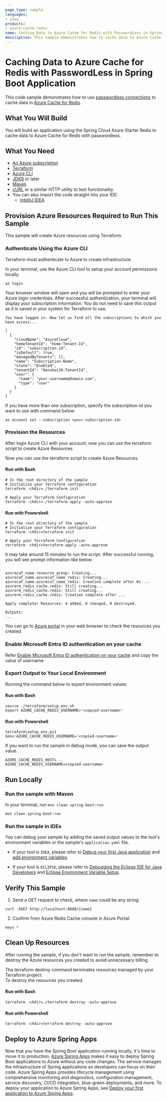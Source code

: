 ```yaml
---
page_type: sample
languages:
- java
products:
- azure-cache-redis
name: Caching Data to Azure Cache for Redis with PasswordLess in Spring Boot Application
description: This sample demonstrates how to cache data to Azure Cache for Redis with PasswordLess in Spring Boot application.
---
```


# Caching Data to Azure Cache for Redis with PasswordLess in Spring Boot Application

This code sample demonstrates how to use [passwordless connections](https://learn.microsoft.com/azure/developer/intro/passwordless-overview) to cache data in [Azure Cache for Redis](https://azure.microsoft.com/products/cache/).

## What You Will Build
You will build an application using the Spring Cloud Azure Starter Redis to cache data to Azure Cache for Redis with passwordless.

## What You Need

- [An Azure subscription](https://azure.microsoft.com/free/)
- [Terraform](https://www.terraform.io/)
- [Azure CLI](https://docs.microsoft.com/cli/azure/install-azure-cli)
- [JDK8](https://www.oracle.com/java/technologies/downloads/) or later
- [Maven](https://maven.apache.org/)
- [cURL](https://curl.se/) or a similar HTTP utility to test functionality.
- You can also import the code straight into your IDE:
    - [IntelliJ IDEA](https://www.jetbrains.com/idea/download)

## Provision Azure Resources Required to Run This Sample
This sample will create Azure resources using Terraform.

### Authenticate Using the Azure CLI
Terraform must authenticate to Azure to create infrastructure.

In your terminal, use the Azure CLI tool to setup your account permissions locally.

```shell
az login
```

Your browser window will open and you will be prompted to enter your Azure login credentials. After successful authentication, your terminal will display your subscription information. You do not need to save this output as it is saved in your system for Terraform to use.

```shell
You have logged in. Now let us find all the subscriptions to which you have access...

[
  {
    "cloudName": "AzureCloud",
    "homeTenantId": "home-Tenant-Id",
    "id": "subscription-id",
    "isDefault": true,
    "managedByTenants": [],
    "name": "Subscription-Name",
    "state": "Enabled",
    "tenantId": "0envbwi39-TenantId",
    "user": {
      "name": "your-username@domain.com",
      "type": "user"
    }
  }
]
```

If you have more than one subscription, specify the subscription-id you want to use with command below:
```shell
az account set --subscription <your-subscription-id>
```

### Provision the Resources

After login Azure CLI with your account, now you can use the terraform script to create Azure Resources.

Now you can use the terraform script to create Azure Resources.

#### Run with Bash

```shell
# In the root directory of the sample
# Initialize your Terraform configuration
terraform -chdir=./terraform init

# Apply your Terraform Configuration
terraform -chdir=./terraform apply -auto-approve
```

#### Run with Powershell

```shell
# In the root directory of the sample
# Initialize your Terraform configuration
terraform -chdir=terraform init

# Apply your Terraform Configuration
terraform -chdir=terraform apply -auto-approve

```

It may take around 15 minutes to run the script. After successful running, you will see prompt information like below:

```shell

azurecaf_name.resource_group: Creating...
azurecaf_name.azurecaf_name_redis: Creating...
azurecaf_name.azurecaf_name_redis: Creation complete after 0s ...
azurerm_redis_cache.redis: Still creating...
azurerm_redis_cache.redis: Still creating...
azurerm_redis_cache.redis: Creation complete after ...

Apply complete! Resources: 4 added, 0 changed, 0 destroyed.

Outputs:
...

```

You can go to [Azure portal](https://ms.portal.azure.com/) in your web browser to check the resources you created.

### Enable Microsoft Entra ID authentication on your cache

Refer [Enable Microsoft Entra ID authentication on your cache](https://learn.microsoft.com/azure/azure-cache-for-redis/cache-azure-active-directory-for-authentication#enable-microsoft-entra-id-authentication-on-your-cache) and copy the value of username.

### Export Output to Your Local Environment
Running the command below to export environment values:

#### Run with Bash

```shell
source ./terraform/setup_env.sh
export AZURE_CACHE_REDIS_USERNAME='<copied-username>'
```

#### Run with Powershell

```shell
terraform\setup_env.ps1
$env:AZURE_CACHE_REDIS_USERNAME='<copied-username>'
```

If you want to run the sample in debug mode, you can save the output value.

```shell
AZURE_CACHE_REDIS_HOST=...
AZURE_CACHE_REDIS_USERNAME=<copied-username>
```

## Run Locally

### Run the sample with Maven

In your terminal, run `mvn clean spring-boot:run`.

```shell
mvn clean spring-boot:run
```

### Run the sample in IDEs

You can debug your sample by adding the saved output values to the tool's environment variables or the sample's `application.yaml` file.

* If your tool is `IDEA`, please refer to [Debug your first Java application](https://www.jetbrains.com/help/idea/debugging-your-first-java-application.html) and [add environment variables](https://www.jetbrains.com/help/objc/add-environment-variables-and-program-arguments.html#add-environment-variables).

* If your tool is `ECLIPSE`, please refer to [Debugging the Eclipse IDE for Java Developers](https://www.eclipse.org/community/eclipse_newsletter/2017/june/article1.php) and [Eclipse Environment Variable Setup](https://examples.javacodegeeks.com/desktop-java/ide/eclipse/eclipse-environment-variable-setup-example/).

## Verify This Sample

1. Send a GET request to check, where `name` could be any string:

```shell
curl -XGET http://localhost:8080/{name}
```

2. Confirm from Azure Redis Cache console in Azure Portal:

```shell
keys *
```

## Clean Up Resources
After running the sample, if you don't want to run the sample, remember to destroy the Azure resources you created to avoid unnecessary billing.

The terraform destroy command terminates resources managed by your Terraform project.   
To destroy the resources you created.

#### Run with Bash

```shell
terraform -chdir=./terraform destroy -auto-approve
```

#### Run with Powershell

```shell
terraform -chdir=terraform destroy -auto-approve
```

## Deploy to Azure Spring Apps

Now that you have the Spring Boot application running locally, it's time to move it to production. [Azure Spring Apps](https://learn.microsoft.com/azure/spring-apps/overview) makes it easy to deploy Spring Boot applications to Azure without any code changes. The service manages the infrastructure of Spring applications so developers can focus on their code. Azure Spring Apps provides lifecycle management using comprehensive monitoring and diagnostics, configuration management, service discovery, CI/CD integration, blue-green deployments, and more. To deploy your application to Azure Spring Apps, see [Deploy your first application to Azure Spring Apps](https://learn.microsoft.com/azure/spring-apps/quickstart?tabs=Azure-CLI).
